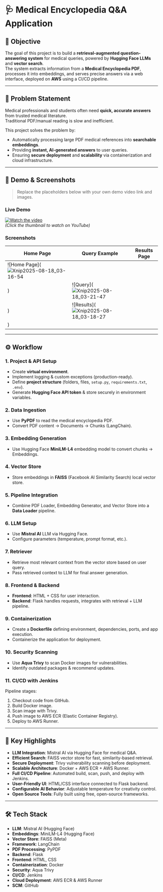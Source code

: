 # 🩺 Medical Encyclopedia Q&A Application

## 📌 Objective
The goal of this project is to build a **retrieval-augmented question-answering system** for medical queries, powered by **Hugging Face LLMs** and **vector search**.  
The system extracts information from a **Medical Encyclopedia PDF**, processes it into embeddings, and serves precise answers via a web interface, deployed on **AWS** using a CI/CD pipeline.

---

## 🛑 Problem Statement
Medical professionals and students often need **quick, accurate answers** from trusted medical literature.  
Traditional PDF/manual reading is slow and inefficient.

This project solves the problem by:
- Automatically processing large PDF medical references into **searchable embeddings**.
- Providing **instant, AI-generated answers** to user queries.
- Ensuring **secure deployment** and **scalability** via containerization and cloud infrastructure.

---

## 🎥 Demo & Screenshots
> Replace the placeholders below with your own demo video link and images.

### Live Demo
[![Watch the video](https://img.youtube.com/vi/VIDEO_ID/maxresdefault.jpg)](https://youtu.be/VIDEO_ID)  
*(Click the thumbnail to watch on YouTube)*

### Screenshots
| Home Page | Query Example | Results Page |
|-----------|--------------|--------------|
| ![Home Page](![Xnip2025-08-18_03-16-54](https://github.com/user-attachments/assets/facd4101-28d8-4e3a-b69e-3c7439fb46e0)
) | ![Query](![Xnip2025-08-18_03-21-47](https://github.com/user-attachments/assets/a27d54a8-31c4-4b58-8aff-907158e8a4da)
  ) | ![Results](![Xnip2025-08-18_03-18-27](https://github.com/user-attachments/assets/fdc8bf6c-cf19-43d5-9c43-e2b63ab78726)
) |

---

## ⚙️ Workflow

### 1. Project & API Setup
- Create **virtual environment**.
- Implement logging & custom exceptions (production-ready).
- Define **project structure** (folders, files, `setup.py`, `requirements.txt`, `.env`).
- Generate **Hugging Face API token** & store securely in environment variables.

### 2. Data Ingestion
- Use **PyPDF** to read the medical encyclopedia PDF.
- Convert PDF content → Documents → Chunks (LangChain).

### 3. Embedding Generation
- Use Hugging Face **MiniLM-L4** embedding model to convert chunks → Embeddings.

### 4. Vector Store
- Store embeddings in **FAISS** (Facebook AI Similarity Search) local vector store.

### 5. Pipeline Integration
- Combine PDF Loader, Embedding Generator, and Vector Store into a **Data Loader** pipeline.

### 6. LLM Setup
- Use **Mistral AI** LLM via Hugging Face.
- Configure parameters (temperature, prompt format, etc.).

### 7. Retriever
- Retrieve most relevant context from the vector store based on user query.
- Pass retrieved context to LLM for final answer generation.

### 8. Frontend & Backend
- **Frontend**: HTML + CSS for user interaction.
- **Backend**: Flask handles requests, integrates with retrieval + LLM pipeline.

### 9. Containerization
- Create a **Dockerfile** defining environment, dependencies, ports, and app execution.
- Containerize the application for deployment.

### 10. Security Scanning
- Use **Aqua Trivy** to scan Docker images for vulnerabilities.
- Identify outdated packages & recommend updates.

### 11. CI/CD with Jenkins
Pipeline stages:
1. Checkout code from GitHub.
2. Build Docker image.
3. Scan image with Trivy.
4. Push image to AWS ECR (Elastic Container Registry).
5. Deploy to AWS Runner.

---

## 🌟 Key Highlights
- **LLM Integration**: Mistral AI via Hugging Face for medical Q&A.
- **Efficient Search**: FAISS vector store for fast, similarity-based retrieval.
- **Secure Deployment**: Trivy vulnerability scanning before deployment.
- **Scalable Architecture**: Docker + AWS ECR + AWS Runner.
- **Full CI/CD Pipeline**: Automated build, scan, push, and deploy with Jenkins.
- **User-Friendly UI**: HTML/CSS interface connected to Flask backend.
- **Configurable AI Behavior**: Adjustable temperature for creativity control.
- **Open Source Tools**: Fully built using free, open-source frameworks.

---

## 🛠 Tech Stack
- **LLM**: Mistral AI (Hugging Face)
- **Embeddings**: MiniLM-L4 (Hugging Face)
- **Vector Store**: FAISS (Meta)
- **Framework**: LangChain
- **PDF Processing**: PyPDF
- **Backend**: Flask
- **Frontend**: HTML, CSS
- **Containerization**: Docker
- **Security**: Aqua Trivy
- **CI/CD**: Jenkins
- **Cloud Deployment**: AWS ECR & AWS Runner
- **SCM**: GitHub
